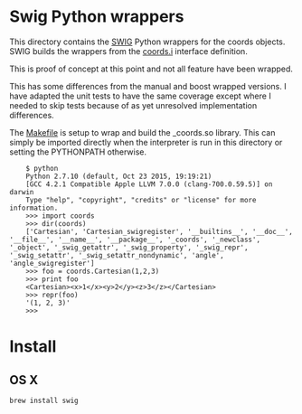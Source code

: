 # Swig Python wrappers

This directory contains the [SWIG](http://swig.org) Python wrappers for the
coords objects. SWIG builds the wrappers from the [coords.i](coords.i)
interface definition.

This is proof of concept at this point and not all feature have been wrapped.


This has some differences from the manual and boost wrapped
versions. I have adapted the unit tests to have the same coverage
except where I needed to skip tests because of as yet unresolved
implementation differences.

The [Makefile](Makefile) is setup to wrap and build the _coords.so
library. This can simply be imported directly when the interpreter is
run in this directory or setting the PYTHONPATH otherwise.

```
    $ python
    Python 2.7.10 (default, Oct 23 2015, 19:19:21) 
    [GCC 4.2.1 Compatible Apple LLVM 7.0.0 (clang-700.0.59.5)] on darwin
    Type "help", "copyright", "credits" or "license" for more information.
    >>> import coords
    >>> dir(coords)
    ['Cartesian', 'Cartesian_swigregister', '__builtins__', '__doc__', '__file__', '__name__', '__package__', '_coords', '_newclass', '_object', '_swig_getattr', '_swig_property', '_swig_repr', '_swig_setattr', '_swig_setattr_nondynamic', 'angle', 'angle_swigregister']
    >>> foo = coords.Cartesian(1,2,3)
    >>> print foo
    <Cartesian><x>1</x><y>2</y><z>3</z></Cartesian>
    >>> repr(foo)
    '(1, 2, 3)'
    >>> 
```


# Install

## OS X

```
brew install swig
```


